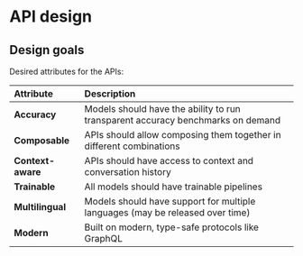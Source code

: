 # API design

## Design goals

Desired attributes for the APIs:

| Attribute | Description |
| :--- | :--- |
| **Accuracy** | Models should have the ability to run transparent accuracy benchmarks on demand |
| **Composable** | APIs should allow composing them together in different combinations |
| **Context-aware** | APIs should have access to context and conversation history |
| **Trainable** | All models should have trainable pipelines |
| **Multilingual** | Models should have support for multiple languages \(may be released over time\) |
| **Modern** | Built on modern, type-safe protocols like GraphQL |

